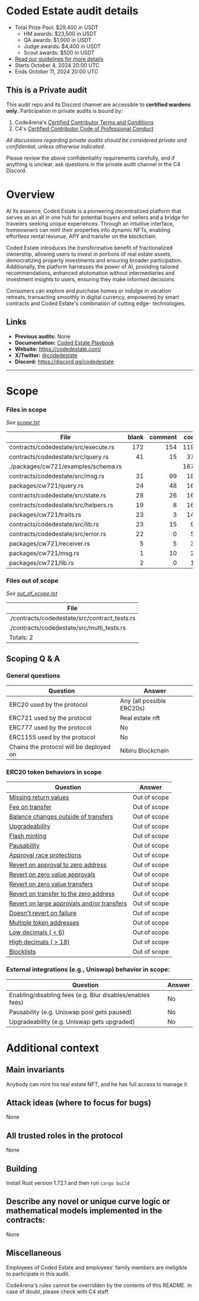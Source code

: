 # Coded Estate audit details
- Total Prize Pool: $29,400 in USDT
  - HM awards: $23,500 in USDT
  - QA awards: $1,000 in USDT
  - Judge awards: $4,400 in USDT
  - Scout awards: $500 in USDT
- [Read our guidelines for more details](https://docs.code4rena.com/roles/wardens)
- Starts October 4, 2024 20:00 UTC
- Ends October 11, 2024 20:00 UTC

## This is a Private audit

This audit repo and its Discord channel are accessible to **certified wardens only.** Participation in private audits is bound by:

1. Code4rena's [Certified Contributor Terms and Conditions](https://github.com/code-423n4/code423n4.com/blob/main/_data/pages/certified-contributor-terms-and-conditions.md)
2. C4's [Certified Contributor Code of Professional Conduct](https://code4rena.notion.site/Code-of-Professional-Conduct-657c7d80d34045f19eee510ae06fef55)

*All discussions regarding private audits should be considered private and confidential, unless otherwise indicated.*

Please review the above confidentiality requirements carefully, and if anything is unclear, ask questions in the private audit channel in the C4 Discord.


# Overview

At its essence, Coded Estate is a pioneering decentralized platform that serves as an all in one hub for potential buyers and sellers and a bridge for travelers seeking unique experiences. Through an intuitive interface, homeowners can mint their properties into dynamic NFTs, enabling effortless rental revunue, APY and transfer on the blockchain.                          

Coded Estate introduces the transformative benefit of fractionalized ownership, allowing users to invest in portions of real estate assets, democratizing property investments and ensuring broader participation. Additionally, the platform harnesses the power of AI, providing tailored recommendations, enhanced atutomation without intermediaries and investment insights to users, ensuring they make informed decisions.

Consumers can explore and purchase homes or indulge in vacation retreats, transacting smoothly in digital currency, empowered by smart contracts and Coded Estate's combination of cutting edge- technologies.

## Links

- **Previous audits:** None
- **Documentation:** [Coded Estate Playbook](https://coded-estate.gitbook.io/coded-estate)
- **Website:** https://codedestate.com/
- **X/Twitter:** [@codedestate](https://x.com/codedestate)
- **Discord:** https://discord.gg/codedestate

---

# Scope

### Files in scope

*See [scope.txt](https://github.com/code-423n4/2024-09-coded-estate/blob/main/scope.txt)*


| File                                       | blank | comment | code |
|--------------------------------------------|-------:|--------:|-----:|
| contracts/codedestate/src/execute.rs       | 172   | 154     | 1198 |
| contracts/codedestate/src/query.rs         | 41    | 15      | 376  |
| ./packages/cw721/examples/schema.rs |   |  | 1678 |
| contracts/codedestate/src/msg.rs           | 31    | 99      | 182  |
| packages/cw721/query.rs                    | 24    | 48      | 167  |
| contracts/codedestate/src/state.rs         | 28    | 26      | 162  |
| contracts/codedestate/src/helpers.rs       | 19    | 8       | 163  |
| packages/cw721/traits.rs                   | 23    | 3       | 148  |
| contracts/codedestate/src/lib.rs           | 23    | 15      | 95   |
| contracts/codedestate/src/error.rs         | 22    | 0       | 50   |
| packages/cw721/receiver.rs                 | 5     | 5       | 31   |
| packages/cw721/msg.rs                      | 1     | 10      | 24   |
| packages/cw721/lib.rs                      | 2     | 0       | 14   |

### Files out of scope

*See [out_of_scope.txt](https://github.com/code-423n4/2024-09-coded-estate/blob/main/out_of_scope.txt)*


| File         |
| ------------ |
| ./contracts/codedestate/src/contract_tests.rs |
| ./contracts/codedestate/src/multi_tests.rs |
| Totals: 2 |


## Scoping Q &amp; A

### General questions

| Question                                | Answer                       |
| --------------------------------------- | ---------------------------- |
| ERC20 used by the protocol              | Any (all possible ERC20s)     |
| ERC721 used  by the protocol            | Real estate nft              |
| ERC777 used by the protocol             | No                           |
| ERC1155 used by the protocol            | No                           |
| Chains the protocol will be deployed on | Nibiru Blockchain            |

### ERC20 token behaviors in scope

| Question                                                                                                                                                   | Answer |
| ---------------------------------------------------------------------------------------------------------------------------------------------------------- | ------ |
| [Missing return values](https://github.com/d-xo/weird-erc20?tab=readme-ov-file#missing-return-values)                                                      | Out of scope  |
| [Fee on transfer](https://github.com/d-xo/weird-erc20?tab=readme-ov-file#fee-on-transfer)                                                                  | Out of scope  |
| [Balance changes outside of transfers](https://github.com/d-xo/weird-erc20?tab=readme-ov-file#balance-modifications-outside-of-transfers-rebasingairdrops) | Out of scope  |
| [Upgradeability](https://github.com/d-xo/weird-erc20?tab=readme-ov-file#upgradable-tokens)                                                                 | Out of scope  |
| [Flash minting](https://github.com/d-xo/weird-erc20?tab=readme-ov-file#flash-mintable-tokens)                                                              | Out of scope  |
| [Pausability](https://github.com/d-xo/weird-erc20?tab=readme-ov-file#pausable-tokens)                                                                      | Out of scope  |
| [Approval race protections](https://github.com/d-xo/weird-erc20?tab=readme-ov-file#approval-race-protections)                                              | Out of scope  |
| [Revert on approval to zero address](https://github.com/d-xo/weird-erc20?tab=readme-ov-file#revert-on-approval-to-zero-address)                            | Out of scope  |
| [Revert on zero value approvals](https://github.com/d-xo/weird-erc20?tab=readme-ov-file#revert-on-zero-value-approvals)                                    | Out of scope  |
| [Revert on zero value transfers](https://github.com/d-xo/weird-erc20?tab=readme-ov-file#revert-on-zero-value-transfers)                                    | Out of scope  |
| [Revert on transfer to the zero address](https://github.com/d-xo/weird-erc20?tab=readme-ov-file#revert-on-transfer-to-the-zero-address)                    | Out of scope  |
| [Revert on large approvals and/or transfers](https://github.com/d-xo/weird-erc20?tab=readme-ov-file#revert-on-large-approvals--transfers)                  | Out of scope  |
| [Doesn't revert on failure](https://github.com/d-xo/weird-erc20?tab=readme-ov-file#no-revert-on-failure)                                                   | Out of scope  |
| [Multiple token addresses](https://github.com/d-xo/weird-erc20?tab=readme-ov-file#revert-on-zero-value-transfers)                                          | Out of scope  |
| [Low decimals ( < 6)](https://github.com/d-xo/weird-erc20?tab=readme-ov-file#low-decimals)                                                                 | Out of scope  |
| [High decimals ( > 18)](https://github.com/d-xo/weird-erc20?tab=readme-ov-file#high-decimals)                                                              | Out of scope  |
| [Blocklists](https://github.com/d-xo/weird-erc20?tab=readme-ov-file#tokens-with-blocklists)                                                                | Out of scope  |

### External integrations (e.g., Uniswap) behavior in scope:


| Question                                                  | Answer |
| --------------------------------------------------------- | ------ |
| Enabling/disabling fees (e.g. Blur disables/enables fees) | No     |
| Pausability (e.g. Uniswap pool gets paused)               | No     |
| Upgradeability (e.g. Uniswap gets upgraded)               | No     |


# Additional context

## Main invariants

Anybody can mint his real estate NFT, and he has full access to manage it

## Attack ideas (where to focus for bugs)

None


## All trusted roles in the protocol

None

## Building
Install Rust version 1.72.1 and then run `cargo build`


## Describe any novel or unique curve logic or mathematical models implemented in the contracts:

None


## Miscellaneous
Employees of Coded Estate and employees' family members are ineligible to participate in this audit.

Code4rena's rules cannot be overridden by the contents of this README. In case of doubt, please check with C4 staff.

